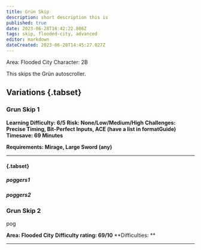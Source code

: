```yaml
---
title: Grün Skip
description: short description this is 
published: true
date: 2023-06-28T16:42:22.806Z
tags: skip, flooded-city, advanced
editor: markdown
dateCreated: 2023-06-28T14:45:27.027Z
---
```


Area: Flooded City
Character: 2B

This skips the Grün autoscroller.

## Variations {.tabset}
### Grun Skip 1
**Learning Difficulty: 6/5**
**Risk: None/Low/Medium/High**
**Challenges: Precise Timing, Bit-Perfect Inputs, ACE (have a list in formatGuide)**
**Timesave: 69 Minutes**

**Requirements: Mirage, Large Sword (any)**

---



#### {.tabset}
##### poggers1
##### poggers2

### Grun Skip 2
pog

**Area: Flooded City**
**Difficulty rating: 69/10**
**Difficulties: **

---

